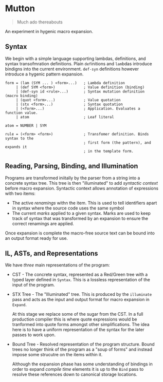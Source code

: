 # Mutton

> Much ado thereabouts

An experiment in hygenic macro expansion.

## Syntax

We begin with a simple language supporting lambdas, definitions, and syntax
transofmration definitions. Plain `def`initions and `lam`bdas introduce bindigns
into the current environment. `def-syn` definitions however introduce a hygenic
pattern expansion.

```bnf
form = (lam (SYM ... ) <form>...)   ; Lambda definition
     | (def SYM <form>)             ; Value definition (binding)
     | (def-syn id <rule>...)       ; Syntax mutation definition (macro binding) 
     | (quot <form>...)             ; Value quotation
     | (stx <form>...)              ; Syntax quotation
     | (<form>...)                  ; Application. Evaluates a function value.
     | atom                         ; Leaf literal

atom = NUMBER | SYM

rule = (<form> <form>)              ; Transfomer definition. Binds syntax to the
                                    ; first form (the pattern), and expands it
                                    ; in the template form.
```

## Reading, Parsing, Binding, and Illumination

Programs are transformed iniitally by the parser from a string into a concrete
syntax tree. This tree is then "illuminated" to add *syntactic context* before
macro expansion. Syntactic context allows annotation of expressions with two
items:

 * The active *renamings* withn the item. This is used to tell identifiers apart
   in syntax where the source code uses the same symbol
 * The current *marks* applied to a given syntax. Marks are used to keep track
   of syntax that was transformed by an expansion to ensure the correct
   renamings are applied.

Once expansion is complete the macro-free source text can be bound into an
output format ready for use.

## IL, ASTs, and Representations

We have _three_ main representations of the program:

 * CST - The concrete syntax, represented as a Red/Green tree with a typed
   layer defined in `Syntax`. This is a lossless representation of the input
   of the program.

 * STX Tree - The "Illuminated" tree. This is produced by the `illuminate` pass
   and acts as the input and output format for macro expansion in `Expand`.

   At this stage we replace some of the sugar from the CST. In a full production
   compiler this is where quote expressions would be tranformed into quote forms
   amongst other simplifications. The idea here is to have a uniform
   representation of the syntax for the later passes to work upon.

 * Bound Tree - Resolved representation of the program structure. Bound trees
   no longer think of the program as a "soup of forms" and instead impose some
   strucutre on the items within it. 

   Although the expansion phase has some understanding of bindings in order to
   expand _compile time_ elements it is up to the `Bind` pass to resolve these
   references down to canonical storage locations.
